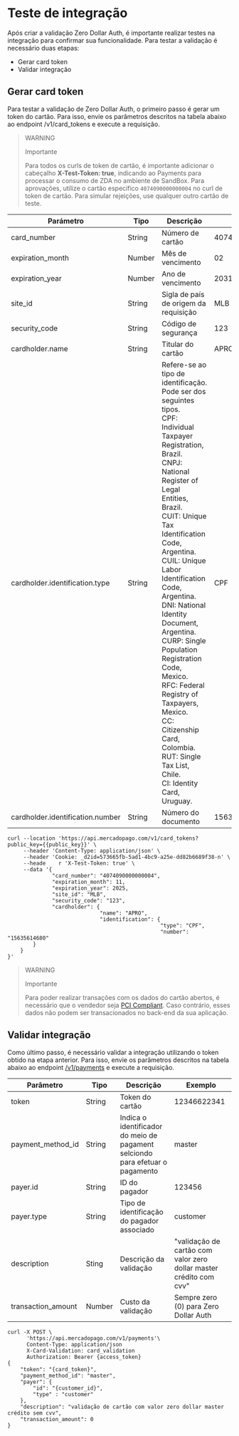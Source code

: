 # Teste de integração

Após criar a validação Zero Dollar Auth, é importante realizar testes na integração para confirmar sua funcionalidade. Para testar a validação é necessário duas etapas:

* Gerar card token
* Validar integração

## Gerar card token

Para testar a validação de Zero Dollar Auth, o primeiro passo é gerar um token do cartão.  Para isso, envie os parâmetros descritos na tabela abaixo ao endpoint /v1/card_tokens e execute a requisição.

> WARNING
>
> Importante
>
> Para todos os curls de token de cartão, é importante adicionar o cabeçalho **X-Test-Token: true**, indicando ao Payments para processar o consumo de ZDA no ambiente de SandBox. Para aprovações, utilize o cartão específico `4074090000000004` no curl de token de cartão. Para simular rejeições, use qualquer outro cartão de teste.

| Parámetro | Tipo | Descrição | Exemplo |
|---|---|---|---|
| card_number | String | Número de cartão | 4074090000000004 |
| expiration_month | Number | Mês de vencimento | 02 |
| expiration_year | Number | Ano de vencimento | 2031 |
| site_id | String | Sigla de país de origem da requisição | MLB |
| security_code | String | Código de segurança | 123 |
| cardholder.name | String | Titular do cartão | APRO |
| cardholder.identification.type | String | Refere-se ao tipo de identificação. Pode ser dos seguintes tipos.<br>CPF: Individual Taxpayer Registration, Brazil.<br>CNPJ: National Register of Legal Entities, Brazil.<br>CUIT: Unique Tax Identification Code, Argentina.<br>CUIL: Unique Labor Identification Code, Argentina.<br>DNI: National Identity Document, Argentina.<br>CURP: Single Population Registration Code, Mexico.<br>RFC: Federal Registry of Taxpayers, Mexico.<br>CC: Citizenship Card, Colombia.<br>RUT: Single Tax List, Chile.<br>CI: Identity Card, Uruguay. | CPF |
| cardholder.identification.number | String | Número do documento | 15635614680 |

```curl
curl --location 'https://api.mercadopago.com/v1/card_tokens?public_key={{public_key}}' \
     --header 'Content-Type: application/json' \
     --header 'Cookie: _d2id=573665fb-5ad1-4bc9-a25e-dd82b6689f38-n' \
     --heade    r 'X-Test-Token: true' \
     --data '{
              "card_number": "4074090000000004",
              "expiration_month": 11,
              "expiration_year": 2025,
              "site_id": "MLB",
              "security_code": "123",
              "cardholder": {
                             "name": "APRO",
                             "identification": {
                                                "type": "CPF",
                                                "number": "15635614680"
        }
    }
}'
```

> WARNING
>
> Importante
>
> Para poder realizar transações com os dados do cartão abertos, é necessário que o vendedor seja [PCI Compliant](/developers/es/docs/security/pci). Caso contrário, esses dados não podem ser transacionados no back-end da sua aplicação.

## Validar integração

Como último passo, é necessário validar a integração utilizando o token obtido na etapa anterior. Para isso, envie os parâmetros descritos na tabela abaixo ao endpoint [/v1/payments](/developers/pt/reference/payments/_payments/post) e execute a requisição.

| Parâmetro | Tipo | Descrição | Exemplo |
|---|---|---|---|
| token | String | Token do cartão | 12346622341 |
| payment_method_id | String | Indica o identificador do meio de pagament selciondo para efetuar o pagamento | master |
| payer.id | String | ID do pagador | 123456 | 
| payer.type | String | Tipo de identificação do pagador associado | customer |
| description | Sting | Descrição da validação | "validação de cartão com valor zero dollar master crédito com cvv" |
| transaction_amount | Number | Custo da validação | Sempre zero (0) para Zero Dollar Auth |

```curl
curl -X POST \
      'https://api.mercadopago.com/v1/payments'\
      Content-Type: application/json
      X-Card-Validation: card_validation
      Authorization: Bearer {access_token}
{
    "token": "{card_token}",
    "payment_method_id": "master",
    "payer": {
        "id": "{customer_id}",
        "type" : "customer"
    },
    "description": "validação de cartão com valor zero dollar master crédito sem cvv",
    "transaction_amount": 0
}
```

